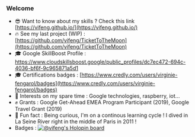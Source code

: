 ### Welcome
- 😎 Want to know about my skills ? Check this link [https://vifeng.github.io/](https://vifeng.github.io/)
- 🔥 See my last project (WIP) : [https://github.com/vifeng/TicketToTheMoon](https://github.com/vifeng/TicketToTheMoon)
- 🎓 Google SkillBoost Profile : https://www.cloudskillsboost.google/public_profiles/dc7ec472-694c-4036-bf6f-9c965871a5d1
- 🎓 Certifications badges : [https://www.credly.com/users/virginie-fengarol/badges](https://www.credly.com/users/virginie-fengarol/badges)
- 🧲 Interests on my spare time : Google technologies, raspberry, iot...
- ✊ Grants : Google Get-Ahead EMEA Program Participant (2019), Google Travel Grant (2019)
- 💫 Fun fact : Being curious, I'm on a continous learning cycle ! I dived in La Seine River right in the middle of Paris in 2011 !
- Badges :
[![@vifeng's Holopin board](https://holopin.me/vifeng)](https://holopin.io/@vifeng)
